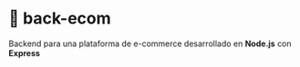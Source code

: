 # 🛒 back-ecom

Backend para una plataforma de e-commerce desarrollado en **Node.js** con **Express**
